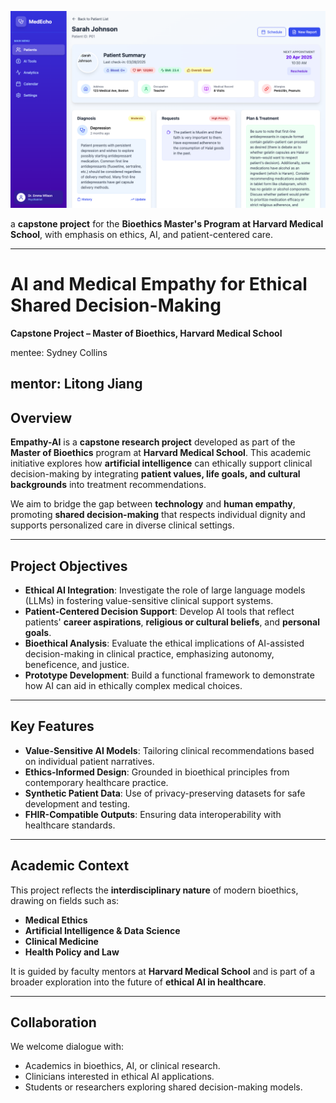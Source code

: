 
![Dashboard Screenshot](assets/dashboard_1.png)

a **capstone project** for the **Bioethics Master's Program at Harvard Medical School**, with emphasis on ethics, AI, and patient-centered care.

---

#  AI and Medical Empathy for Ethical Shared Decision-Making  
 **Capstone Project – Master of Bioethics, Harvard Medical School**

mentee: Sydney Collins

mentor: Litong Jiang  
---

## Overview

**Empathy-AI** is a **capstone research project** developed as part of the **Master of Bioethics** program at **Harvard Medical School**. This academic initiative explores how **artificial intelligence** can ethically support clinical decision-making by integrating **patient values, life goals, and cultural backgrounds** into treatment recommendations.

We aim to bridge the gap between **technology** and **human empathy**, promoting **shared decision-making** that respects individual dignity and supports personalized care in diverse clinical settings.

---

## Project Objectives

- **Ethical AI Integration**: Investigate the role of large language models (LLMs) in fostering value-sensitive clinical support systems.
- **Patient-Centered Decision Support**: Develop AI tools that reflect patients' **career aspirations**, **religious or cultural beliefs**, and **personal goals**.
- **Bioethical Analysis**: Evaluate the ethical implications of AI-assisted decision-making in clinical practice, emphasizing autonomy, beneficence, and justice.
- **Prototype Development**: Build a functional framework to demonstrate how AI can aid in ethically complex medical choices.

---

## Key Features

- **Value-Sensitive AI Models**: Tailoring clinical recommendations based on individual patient narratives.
- **Ethics-Informed Design**: Grounded in bioethical principles from contemporary healthcare practice.
- **Synthetic Patient Data**: Use of privacy-preserving datasets for safe development and testing.
- **FHIR-Compatible Outputs**: Ensuring data interoperability with healthcare standards.

---

## Academic Context

This project reflects the **interdisciplinary nature** of modern bioethics, drawing on fields such as:

- **Medical Ethics**
- **Artificial Intelligence & Data Science**
- **Clinical Medicine**
- **Health Policy and Law**

It is guided by faculty mentors at **Harvard Medical School** and is part of a broader exploration into the future of **ethical AI in healthcare**.

---

## Collaboration

We welcome dialogue with:

- Academics in bioethics, AI, or clinical research.
- Clinicians interested in ethical AI applications.
- Students or researchers exploring shared decision-making models.

